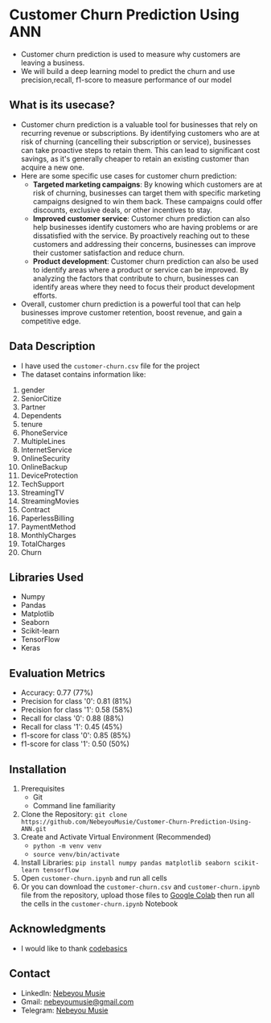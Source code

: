 # Customer Churn Prediction Using ANN
- Customer churn prediction is used to measure why customers are leaving a business.
- We will build a deep learning model to predict the churn and use precision,recall, f1-score to measure performance of our model

## What is its usecase?
 - Customer churn prediction is a valuable tool for businesses that rely on recurring revenue or subscriptions. By identifying customers who are at risk of churning (cancelling their subscription or service), businesses can take proactive steps to retain them. This can lead to significant cost savings, as it's generally cheaper to retain an existing customer than acquire a new one.
 - Here are some specific use cases for customer churn prediction:
    - **Targeted marketing campaigns**: By knowing which customers are at risk of churning, businesses can target them with specific marketing campaigns designed to win them back. These campaigns could offer discounts, exclusive deals, or other incentives to stay.
    - **Improved customer service**: Customer churn prediction can also help businesses identify customers who are having problems or are dissatisfied with the service. By proactively reaching out to these customers and addressing their concerns, businesses can improve their customer satisfaction and reduce churn.
    - **Product development**: Customer churn prediction can also be used to identify areas where a product or service can be improved. By analyzing the factors that contribute to churn, businesses can identify areas where they need to focus their product development efforts.
 - Overall, customer churn prediction is a powerful tool that can help businesses improve customer retention, boost revenue, and gain a competitive edge.

## Data Description
 - I have used the `customer-churn.csv` file for the project
 - The dataset contains information like:
  1. gender            
  2. SeniorCitize  
  3. Partner           
  4. Dependents        
  5. tenure        
  6. PhoneService      
  7. MultipleLines     
  8. InternetService   
  9. OnlineSecurity    
  10. OnlineBackup      
  11. DeviceProtection  
  12. TechSupport       
  13. StreamingTV       
  14. StreamingMovies   
  15. Contract          
  16. PaperlessBilling  
  17. PaymentMethod     
  18. MonthlyCharges 
  19. TotalCharges 
  20. Churn


## Libraries Used
 - Numpy
 - Pandas
 - Matplotlib
 - Seaborn
 - Scikit-learn
 - TensorFlow
 - Keras

## Evaluation Metrics
 - Accuracy: 0.77  (77%)
 - Precision for class '0': 0.81 (81%)
 - Precision for class '1': 0.58 (58%)
 - Recall for class '0': 0.88 (88%)
 - Recall for class '1': 0.45 (45%)
 - f1-score for class '0': 0.85 (85%)
 - f1-score for class '1': 0.50 (50%)

## Installation
 1. Prerequisites
    - Git
    - Command line familiarity
 2. Clone the Repository: `git clone https://github.com/NebeyouMusie/Customer-Churn-Prediction-Using-ANN.git`
 3. Create and Activate Virtual Environment (Recommended)
    - `python -m venv venv`
    - `source venv/bin/activate`
 4. Install Libraries: `pip install numpy pandas matplotlib seaborn scikit-learn tensorflow`
 5. Open `customer-churn.ipynb` and run all cells
 6. Or you can download the `customer-churn.csv` and `customer-churn.ipynb` file from the repository, upload those files to [Google Colab](https://colab.research.google.com/) then run all the cells in the `customer-churn.ipynb` Notebook

## Acknowledgments
 - I would like to thank [codebasics](https://https://youtube.com/@codebasics?si=S9xKOK9Hztsu2-Oi)

## Contact
 - LinkedIn: [Nebeyou Musie](https://www.linkedin.com/in/nebeyou-musie)
 - Gmail: nebeyoumusie@gmail.com
 - Telegram: [Nebeyou Musie](https://t.me/NebeyouMusie)
    
